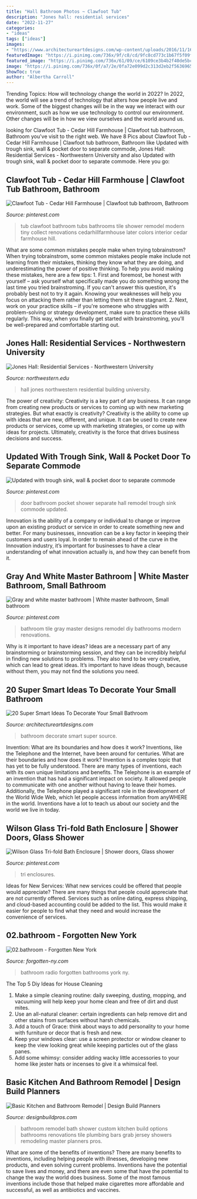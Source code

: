 ```yaml
---
title: "Hall Bathroom Photos ~ Clawfoot Tub"
description: "Jones hall: residential services"
date: "2022-11-27"
categories:
- "ideas"
tags: ["ideas"]
images:
- "https://www.architectureartdesigns.com/wp-content/uploads/2016/11/16-22-630x630.jpg"
featuredImage: "https://i.pinimg.com/736x/9f/c8/cd/9fc8cd773c1b67f5f09f5cb8ace03f33--bathroom-wall-colors-bathroom-tubs.jpg"
featured_image: "https://i.pinimg.com/736x/61/09/ce/6109ce3b4b2f40de5bc8f046606d7b37.jpg"
image: "https://i.pinimg.com/736x/0f/a7/2e/0fa72e099d2c313d2eb2f5636965fac9.jpg"
ShowToc: true
author: "Albertha Carroll"
---
```



Trending Topics: How will technology change the world in 2022?
In 2022, the world will see a trend of technology that alters how people live and work. Some of the biggest changes will be in the way we interact with our environment, such as how we use technology to control our environment. Other changes will be in how we view ourselves and the world around us.

	

		
looking for Clawfoot Tub - Cedar Hill Farmhouse | Clawfoot tub bathroom, Bathroom you've visit to the right web. We have 8 Pics about Clawfoot Tub - Cedar Hill Farmhouse | Clawfoot tub bathroom, Bathroom like Updated with trough sink, wall &amp; pocket door to separate commode, Jones Hall: Residential Services - Northwestern University and also Updated with trough sink, wall &amp; pocket door to separate commode. Here you go:
		
    
## Clawfoot Tub - Cedar Hill Farmhouse | Clawfoot Tub Bathroom, Bathroom

<img loading=lazy src="https://i.pinimg.com/736x/9f/c8/cd/9fc8cd773c1b67f5f09f5cb8ace03f33--bathroom-wall-colors-bathroom-tubs.jpg" onerror="this.onerror=null;this.src='https://tse4.mm.bing.net/th?id=OIP.B2f-DP_H5Vc56vPQ5NJoPAHaLH&amp;pid=15.1';" alt="Clawfoot Tub - Cedar Hill Farmhouse | Clawfoot tub bathroom, Bathroom">

_Source: pinterest.com_

>tub clawfoot bathroom tubs bathrooms tile shower remodel modern tiny collect renovations cedarhillfarmhouse later colors interior cedar farmhouse hill. 

	

What are some common mistakes people make when trying tobrainstrom?
When trying tobrainstrom, some common mistakes people make include not learning from their mistakes, thinking they know what they are doing, and underestimating the power of positive thinking. To help you avoid making these mistakes, here are a few tips: 1. First and foremost, be honest with yourself – ask yourself what specifically made you do something wrong the last time you tried brainstroming. If you can't answer this question, it's probably best not to try it again. Knowing your weaknesses will help you focus on attacking them rather than letting them sit there stagnant. 2. Next, work on your practice skills – if you're someone who struggles with problem-solving or strategy development, make sure to practice these skills regularly. This way, when you finally get started with brainstroming, you'll be well-prepared and comfortable starting out. 
    
## Jones Hall: Residential Services - Northwestern University

<img loading=lazy src="https://www.northwestern.edu/living/residential-experience/housing-options/res-halls/res-hall-images/20190912_jonesexterior.jpeg" onerror="this.onerror=null;this.src='https://tse4.mm.bing.net/th?id=OIP.yur1CC7bghegPhPWTdzqCwHaDi&amp;pid=15.1';" alt="Jones Hall: Residential Services - Northwestern University">

_Source: northwestern.edu_

>hall jones northwestern residential building university. 

	

The power of creativity:
Creativity is a key part of any business. It can range from creating new products or services to coming up with new marketing strategies. But what exactly is creativity?
Creativity is the ability to come up with ideas that are new, different, and unique. It can be used to create new products or services, come up with marketing strategies, or come up with ideas for projects. Ultimately, creativity is the force that drives business decisions and success.

    
## Updated With Trough Sink, Wall &amp; Pocket Door To Separate Commode

<img loading=lazy src="https://i.pinimg.com/736x/0f/a7/2e/0fa72e099d2c313d2eb2f5636965fac9.jpg" onerror="this.onerror=null;this.src='https://tse4.mm.bing.net/th?id=OIP.-j6QB8qT6yj0n-dkQas6mwHaJ3&amp;pid=15.1';" alt="Updated with trough sink, wall &amp; pocket door to separate commode">

_Source: pinterest.com_

>door bathroom pocket shower separate hall remodel trough sink commode updated. 

	

Innovation is the ability of a company or individual to change or improve upon an existing product or service in order to create something new and better. For many businesses, innovation can be a key factor in keeping their customers and users loyal. In order to remain ahead of the curve in the Innovation industry, it’s important for businesses to have a clear understanding of what innovation actually is, and how they can benefit from it.

    
## Gray And White Master Bathroom | White Master Bathroom, Small Bathroom

<img loading=lazy src="https://i.pinimg.com/736x/b2/12/c0/b212c0c71ccc1adc8a545d24af1b66d1--white-master-bathroom-master-bathrooms.jpg" onerror="this.onerror=null;this.src='https://tse4.mm.bing.net/th?id=OIP.5uKX0JOZhcVO9jklFGdKsQHaJ3&amp;pid=15.1';" alt="Gray and white master bathroom | White master bathroom, Small bathroom">

_Source: pinterest.com_

>bathroom tile gray master designs remodel diy bathrooms modern renovations. 

	

Why is it important to have ideas?
Ideas are a necessary part of any brainstorming or brainstorming session, and they can be incredibly helpful in finding new solutions to problems. They also tend to be very creative, which can lead to great ideas. It’s important to have ideas though, because without them, you may not find the solutions you need.

    
## 20 Super Smart Ideas To Decorate Your Small Bathroom

<img loading=lazy src="https://www.architectureartdesigns.com/wp-content/uploads/2016/11/16-22-630x630.jpg" onerror="this.onerror=null;this.src='https://tse4.mm.bing.net/th?id=OIP.QKa7qGWLI_mwqQZ971PImAHaHa&amp;pid=15.1';" alt="20 Super Smart Ideas To Decorate Your Small Bathroom">

_Source: architectureartdesigns.com_

>bathroom decorate smart super source. 

	

Invention: What are its boundaries and how does it work?
Inventions, like the Telephone and the Internet, have been around for centuries. What are their boundaries and how does it work? Invention is a complex topic that has yet to be fully understood. There are many types of inventions, each with its own unique limitations and benefits. The Telephone is an example of an invention that has had a significant impact on society. It allowed people to communicate with one another without having to leave their homes. Additionally, the Telephone played a significant role in the development of the World Wide Web, which let people access information from anyWHERE in the world. Inventions have a lot to teach us about our society and the world we live in today.

    
## Wilson Glass Tri-fold Bath Enclosure | Shower Doors, Glass Shower

<img loading=lazy src="https://i.pinimg.com/736x/61/09/ce/6109ce3b4b2f40de5bc8f046606d7b37.jpg" onerror="this.onerror=null;this.src='https://tse4.mm.bing.net/th?id=OIP.sSVhDUR_pURSq-C2ul5RpQHaNK&amp;pid=15.1';" alt="Wilson Glass Tri-fold Bath Enclosure | Shower doors, Glass shower">

_Source: pinterest.com_

>tri enclosures. 

	

Ideas for New Services: What new services could be offered that people would appreciate?
There are many things that people could appreciate that are not currently offered. Services such as online dating, express shipping, and cloud-based accounting could be added to the list. This would make it easier for people to find what they need and would increase the convenience of services.

    
## 02.bathroom - Forgotten New York

<img loading=lazy src="http://forgotten-ny.com/wp-content/uploads/2011/11/02.bathroom-430x322.jpg" onerror="this.onerror=null;this.src='https://tse1.mm.bing.net/th?id=OIP.JLA4YNjqVGmaaMI6UOBqWgAAAA&amp;pid=15.1';" alt="02.bathroom - Forgotten New York">

_Source: forgotten-ny.com_

>bathroom radio forgotten bathrooms york ny. 

	

The Top 5 Diy Ideas for House Cleaning
1. Make a simple cleaning routine: daily sweeping, dusting, mopping, and vacuuming will help keep your home clean and free of dirt and dust mites.
2. Use an all-natural cleaner: certain ingredients can help remove dirt and other stains from surfaces without harsh chemicals.
3. Add a touch of Grace: think about ways to add personality to your home with furniture or decor that is fresh and new.
4. Keep your windows clear: use a screen protector or window cleaner to keep the view looking great while keeping particles out of the glass panes.
5. Add some whimsy: consider adding wacky little accessories to your home like jester hats or incenses to give it a whimsical feel.

    
## Basic Kitchen And Bathroom Remodel | Design Build Planners

<img loading=lazy src="http://designbuildpros.com/wp-content/uploads/2014/02/master-bathroom-remodel-in-Somerset-County-New-Jersey-21.jpg" onerror="this.onerror=null;this.src='https://tse4.mm.bing.net/th?id=OIP.7NysVAY-D_IEOqJa9ixhOgHaLI&amp;pid=15.1';" alt="Basic Kitchen and Bathroom Remodel | Design Build Planners">

_Source: designbuildpros.com_

>bathroom remodel bath shower custom kitchen build options bathrooms renovations tile plumbing bars grab jersey showers remodeling master planners pros. 

	

What are some of the benefits of inventions?
There are many benefits to inventions, including helping people with illnesses, developing new products, and even solving current problems. Inventions have the potential to save lives and money, and there are even some that have the potential to change the way the world does business. Some of the most famous inventions include those that helped make cigarettes more affordable and successful, as well as antibiotics and vaccines.

